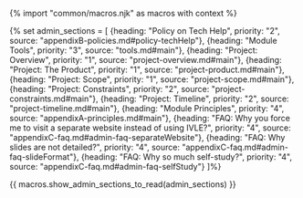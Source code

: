 {% import "common/macros.njk" as macros with context %}

{% set admin_sections = [
  {heading: "Policy on Tech Help", priority: "2", source: "appendixB-policies.md#policy-techHelp"},
  {heading: "Module Tools", priority: "3", source: "tools.md#main"},
  {heading: "Project: Overview", priority: "1", source: "project-overview.md#main"},
  {heading: "Project: The Product", priority: "1", source: "project-product.md#main"},
  {heading: "Project: Scope", priority: "1", source: "project-scope.md#main"},
  {heading: "Project: Constraints", priority: "2", source: "project-constraints.md#main"},
  {heading: "Project: Timeline", priority: "2", source: "project-timeline.md#main"},
  {heading: "Module Principles", priority: "4", source: "appendixA-principles.md#main"},
  {heading: "FAQ: Why you force me to visit a separate website instead of using IVLE?", priority: "4", source: "appendixC-faq.md#admin-faq-separateWebsite"},
  {heading: "FAQ: Why slides are not detailed?", priority: "4", source: "appendixC-faq.md#admin-faq-slideFormat"},
  {heading: "FAQ: Why so much self-study?", priority: "4", source: "appendixC-faq.md#admin-faq-selfStudy"}
]%}

{{ macros.show_admin_sections_to_read(admin_sections) }}